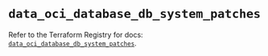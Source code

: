 # `data_oci_database_db_system_patches`

Refer to the Terraform Registry for docs: [`data_oci_database_db_system_patches`](https://registry.terraform.io/providers/oracle/oci/7.19.0/docs/data-sources/database_db_system_patches).
